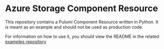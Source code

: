 # Azure Storage Component Resource

This repository contains a Pulumi Component Resource written in Python. It is meant as an example and should not be used as production code.

For information on how to use it, you should view the README in the related [examples repository](https://github.com/pierskarsenbarg/storage-component-examples)